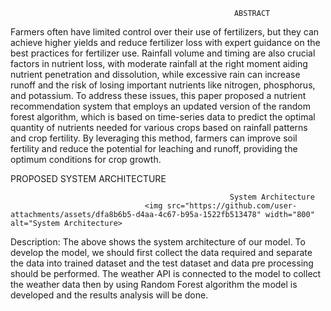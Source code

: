                                                       ABSTRACT  
Farmers often have limited control over their use of fertilizers, but they can achieve higher yields and reduce fertilizer loss with expert guidance on the best practices for fertilizer use. Rainfall volume and timing are also crucial factors in nutrient loss, with moderate rainfall at the right moment aiding nutrient penetration and dissolution, while excessive rain can increase runoff and the risk of losing important nutrients like nitrogen, phosphorus, and potassium. To address these issues, this paper proposed a nutrient recommendation system that employs an updated version of the random forest algorithm, which is based on time-series data to predict the optimal quantity of nutrients needed for various crops based on rainfall patterns and crop fertility. By leveraging this method, farmers can improve soil fertility and reduce the potential for leaching and runoff, providing the optimum conditions for crop growth.

PROPOSED SYSTEM ARCHITECTURE 
  
 	                                                 System Architecture 
                                  <img src="https://github.com/user-attachments/assets/dfa8b6b5-d4aa-4c67-b95a-1522fb513478" width="800" alt="System Architecture>

Description: The above shows the system architecture of our model. To develop the model, we should first collect the data required and separate the data into trained dataset and the test dataset and data pre processing should be performed. The weather API is connected to the model to collect the weather data then by using Random Forest algorithm the model is developed and the results analysis will be done.
